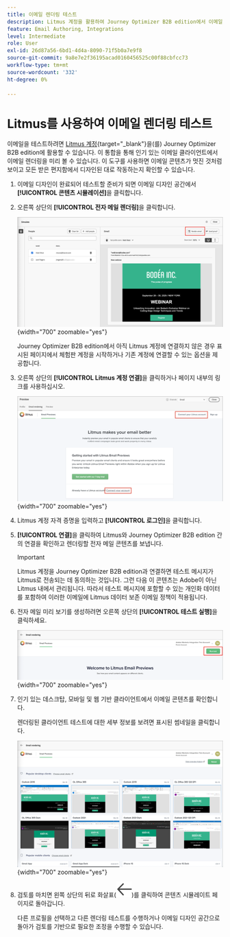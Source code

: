 ```yaml
---
title: 이메일 렌더링 테스트
description: Litmus 계정을 활용하여 Journey Optimizer B2B edition에서 이메일에 대한 렌더링을 테스트하는 방법을 알아봅니다.
feature: Email Authoring, Integrations
level: Intermediate
role: User
exl-id: 26d87a56-6bd1-4d4a-8090-71f5b0a7e9f8
source-git-commit: 9a8e7e2f36195acad0160456525c00f88cbfcc73
workflow-type: tm+mt
source-wordcount: '332'
ht-degree: 0%

---
```


# Litmus를 사용하여 이메일 렌더링 테스트

이메일을 테스트하려면 [Litmus 계정](https://www.litmus.com/email-testing){target="_blank"}을(를) Journey Optimizer B2B edition에 활용할 수 있습니다. 이 통합을 통해 인기 있는 이메일 클라이언트에서 이메일 렌더링을 미리 볼 수 있습니다. 이 도구를 사용하면 이메일 콘텐츠가 멋진 것처럼 보이고 모든 받은 편지함에서 디자인된 대로 작동하는지 확인할 수 있습니다.

1. 이메일 디자인이 완료되어 테스트할 준비가 되면 이메일 디자인 공간에서 **[!UICONTROL 콘텐츠 시뮬레이션]**&#x200B;을 클릭합니다.

1. 오른쪽 상단의 **[!UICONTROL 전자 메일 렌더링]**&#x200B;을 클릭합니다.

   ![전자 메일 렌더링 단추](./assets/email-simulate-render-button.png){width="700" zoomable="yes"}

   Journey Optimizer B2B edition에서 아직 Litmus 계정에 연결하지 않은 경우 표시된 페이지에서 체험판 계정을 시작하거나 기존 계정에 연결할 수 있는 옵션을 제공합니다.

1. 오른쪽 상단의 **[!UICONTROL Litmus 계정 연결]**&#x200B;을 클릭하거나 페이지 내부의 링크를 사용하십시오.

   ![Litmus 계정 연결](./assets/email-simulate-render-litmus-connect.png){width="700" zoomable="yes"}

1. Litmus 계정 자격 증명을 입력하고 **[!UICONTROL 로그인]**&#x200B;을 클릭합니다.

1. **[!UICONTROL 연결]**&#x200B;을 클릭하여 Litmus와 Journey Optimizer B2B edition 간의 연결을 확인하고 렌더링할 전자 메일 콘텐츠를 보냅니다.

   >[!IMPORTANT]
   >
   >Litmus 계정을 Journey Optimizer B2B edition과 연결하면 테스트 메시지가 Litmus로 전송되는 데 동의하는 것입니다. 그런 다음 이 콘텐츠는 Adobe이 아닌 Litmus 내에서 관리됩니다. 따라서 테스트 메시지에 포함할 수 있는 개인화 데이터를 포함하여 이러한 이메일에 Litmus 데이터 보존 이메일 정책이 적용됩니다.

1. 전자 메일 미리 보기를 생성하려면 오른쪽 상단의 **[!UICONTROL 테스트 실행]**&#x200B;을 클릭하세요.

   ![리트머스 렌더링 테스트 실행](./assets/email-simulate-render-litmus-run-test.png){width="700" zoomable="yes"}

1. 인기 있는 데스크탑, 모바일 및 웹 기반 클라이언트에서 이메일 콘텐츠를 확인합니다.

   렌더링된 클라이언트 테스트에 대한 세부 정보를 보려면 표시된 썸네일을 클릭합니다.

   ![리트머스 이메일 미리 보기](./assets/email-simulate-render-litmus-previews.png){width="700" zoomable="yes"}

1. 검토를 마치면 왼쪽 상단의 뒤로 화살표(![필터 표시 또는 숨기기 아이콘](../../assets/do-not-localize/icon_back-arrow.svg))를 클릭하여 콘텐츠 시뮬레이트 페이지로 돌아갑니다.

   다른 프로필을 선택하고 다른 렌더링 테스트를 수행하거나 이메일 디자인 공간으로 돌아가 검토를 기반으로 필요한 조정을 수행할 수 있습니다.
